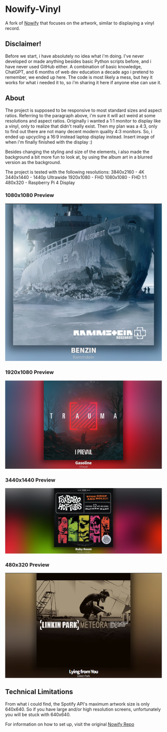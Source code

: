 # Nowify-Vinyl

A fork of [Nowify](https://github.com/jonashcroft/Nowify) that focuses on the artwork, similar to displaying a vinyl record.

## Disclaimer! 
Before we start, i have absolutely no idea what i'm doing.
I've never developed or made anything besides basic Python scripts before, and i have never used GitHub either.
A combination of basic knowledge, ChatGPT, and 6 months of web dev education a decade ago i pretend to remember, we ended up here.
The code is most likely a mess, but hey it works for what i needed it to, so i'm sharing it here if anyone else can use it.

## About

The project is supposed to be responsive to most standard sizes and aspect ratios. Referring to the paragraph above, i'm sure it will act weird at some resolutions and aspect ratios.
Originally i wanted a 1:1 monitor to display like a vinyl, only to realize that didn't really exist.
Then my plan was a 4:3, only to find out there are not many decent modern quality 4:3 monitors.
So, i ended up upcycling a 16:9 instead laptop display instead. Insert image of when i'm finally finished with the display :)

Besides changing the styling and size of the elements, i also made the background a bit more fun to look at, by using the album art in a blurred version as the background.

The project is tested with the following resolutions:
3840x2160 - 4K  
3440x1440 - 1440p Ultrawide
1920x1080 - FHD
1080x1080 - FHD 1:1
480x320 - Raspberry Pi 4 Display

### 1080x1080 Preview
![1080x1080 Preview](assets/1080x1080.png?raw=true "Nowify-Vinyl preview image")
### 1920x1080 Preview
![1920x1080 Preview](assets/1920x1080.png?raw=true "Nowify-Vinyl preview image")
### 3440x1440 Preview
![3440x1440 Preview](assets/3440x1440.png?raw=true "Nowify-Vinyl preview image")
### 480x320 Preview
![480x320 Preview](assets/480x320.png?raw=true "Nowify-Vinyl preview image")


## Technical Limitations
From what i could find, the Spotify API's maximum artwork size is only 640x640. So if you have large and/or high resolution screens, unfortunately you will be stuck with 640x640.


For information on how to set up, visit the original [Nowify Repo](https://github.com/jonashcroft/Nowify) 
